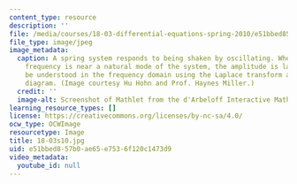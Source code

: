 ```yaml
---
content_type: resource
description: ''
file: /media/courses/18-03-differential-equations-spring-2010/e51bbed857b0ae65e7536f120c1473d9_18-03s10.jpg
file_type: image/jpeg
image_metadata:
  caption: A spring system responds to being shaken by oscillating. When the input
    frequency is near a natural mode of the system, the amplitude is large. This can
    be understood in the frequency domain using the Laplace transform and its pole
    diagram. (Image courtesy Hu Hohn and Prof. Haynes Miller.)
  credit: ''
  image-alt: Screenshot of Mathlet from the d'Arbeloff Interactive Math Project.
learning_resource_types: []
license: https://creativecommons.org/licenses/by-nc-sa/4.0/
ocw_type: OCWImage
resourcetype: Image
title: 18-03s10.jpg
uid: e51bbed8-57b0-ae65-e753-6f120c1473d9
video_metadata:
  youtube_id: null
---
```

